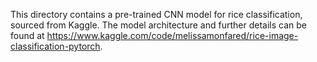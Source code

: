 This directory contains a pre-trained CNN model for rice classification, sourced from Kaggle. The model architecture and further details can be found at https://www.kaggle.com/code/melissamonfared/rice-image-classification-pytorch.
